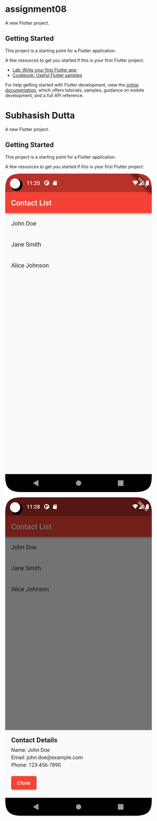 # assignment08

A new Flutter project.

## Getting Started

This project is a starting point for a Flutter application.

A few resources to get you started if this is your first Flutter project:

- [Lab: Write your first Flutter app](https://docs.flutter.dev/get-started/codelab)
- [Cookbook: Useful Flutter samples](https://docs.flutter.dev/cookbook)

For help getting started with Flutter development, view the
[online documentation](https://docs.flutter.dev/), which offers tutorials,
samples, guidance on mobile development, and a full API reference.



# Subhasish Dutta

A new Flutter project.

## Getting Started

This project is a starting point for a Flutter application.

A few resources to get you started if this is your first Flutter project:

![Alt Text](https://github.com/Eternal-Monarch/assignment08/blob/master/Screenshot_20230703_232522.png)

![Alt Text](https://github.com/Eternal-Monarch/assignment08/blob/master/Screenshot_20230703_232821.png)




